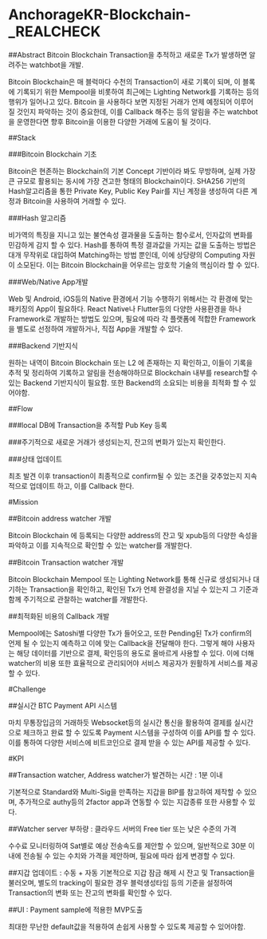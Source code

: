 # AnchorageKR-Blockchain-_REALCHECK

##Abstract
Bitcoin Blockchain Transaction을 추적하고 새로운 Tx가 발생하면 알려주는 watchbot을 개발.

Bitcoin Blockchain은 매 블럭마다 수천의 Transaction이 새로 기록이 되며, 이 블록에 기록되기 위한 Mempool을 비롯하여 최근에는 Lighting Network를 기록하는 등의 행위가 일어나고 있다. Bitcoin 을 사용하다 보면 지정된 거래가 언제 예정되어 이루어 질 것인지 파악하는 것이 중요한데, 이를 Callback 해주는 등의 알림을 주는 watchbot을 운영한다면 향후 Bitcoin을 이용한 다양한 거래에 도움이 될 것이다.

##Stack

###Bitcoin Blockchain 기초

Bitcoin은 현존하는 Blockchain의 기본 Concept 기반이라 봐도 무방하며, 실제 가장 큰 규모로 활용되는 동시에 가장 견고한 형태의 Blockchain이다. SHA256 기반의 Hash알고리즘을 통한 Private Key, Public Key Pair를 지닌 계정을 생성하여 다른 계정과 Bitcoin을 사용하여 거래할 수 있다.

###Hash 알고리즘

비가역의 특징을 지니고 있는 불연속성 결과물을 도출하는 함수로서, 인자값의 변화를 민감하게 감지 할 수 있다. Hash를 통하여 특정 결과값을 가지는 값을 도출하는 방법은 대개 무작위로 대입하여 Matching하는 방법 뿐인데, 이에 상당량의 Computing 자원이 소모된다. 이는 Bitcoin Blockchain을 어우르는 암호학 기술의 핵심이라 할 수 있다.

###Web/Native App개발

Web 및 Android, iOS등의 Native 환경에서 기능 수행하기 위해서는 각 환경에 맞는 패키징의 App이 필요하다. React Native나 Flutter등의 다양한 사용환경을 하나 Framework로 개발하는 방법도 있으며, 필요에 따라 각 플랫폼에 적합한 Framework을 별도로 선정하여 개발하거나, 직접 App을 개발할 수 있다.

###Backend 기반지식

원하는 내역이 Bitcoin Blockchain 또는 L2 에 존재하는 지 확인하고, 이들이 기록을 추적 및 정리하여 기록하고 알림을 전송해야하므로 Blockchain 내부를 research할 수 있는 Backend 기반지식이 필요함. 또한 Backend의 소요되는 비용을 최적화 할 수 있어야함.

##Flow

###local DB에 Transaction을 추적할 Pub Key 등록

###주기적으로 새로운 거래가 생성되는지, 잔고의 변화가 있는지 확인한다.

###상태 업데이트

최초 발견 이후 transaction이 최종적으로 confirm될 수 있는 조건을 갖추었는지 지속적으로 업데이트 하고, 이를 Callback 한다.

#Mission

##Bitcoin address watcher 개발

Bitcoin Blockchain 에 등록되는 다양한 address의 잔고 및 xpub등의 다양한 속성을 파악하고 이를 지속적으로 확인할 수 있는 watcher를 개발한다.

##Bitcoin Transaction watcher 개발

Bitcoin Blockchain Mempool 또는 Lighting Network를 통해 신규로 생성되거나 대기하는 Transaction을 확인하고, 확인된 Tx가 언제 완결성을 지닐 수 있는지 그 기준과 함께 주기적으로 관찰하는 watcher를 개발한다.

##최적화된 비용의 Callback 개발

Mempool에는 Satoshi별 다양한 Tx가 들어오고, 또한 Pending된 Tx가 confirm의 언제 될 수 있는지 예측하고 이에 맞는 Callback을 전달해야 한다. 그렇게 해야 사용자는 해당 데이터를 기반으로 결제, 확인등의 용도로 올바르게 사용할 수 있다. 이에 더해 watcher의 비용 또한 효율적으로 관리되어야 서비스 제공자가 원활하게 서비스를 제공할 수 있다.

#Challenge

##실시간 BTC Payment API 시스템

마치 무통장입금의 거래하듯 Websocket등의 실시간 통신을 활용하여 결제를 실시간으로 체크하고 완료 할 수 있도록 Payment 시스템을 구성하여 이를 API를 할 수 있다. 이를 통하여 다양한 서비스에 비트코인으로 결제 받을 수 있는 API를 제공할 수 있다.

#KPI

##Transaction watcher, Address watcher가 발견하는 시간 : 1분 이내

기본적으로 Standard와 Multi-Sig을 만족하는 지갑을 BIP를 참고하여 제작할 수 있으며, 추가적으로 authy등의 2factor app과 연동할 수 있는 지갑종류 또한 사용할 수 있다.

##Watcher server 부하량 : 클라우드 서버의 Free tier 또는 낮은 수준의 가격

수수료 모니터링하여 Sat별로 예상 전송속도를 제안할 수 있으며, 일반적으로 30분 이내에 전송될 수 있는 수치와 가격을 제안하며, 필요에 따라 쉽게 변경할 수 있다.

##지갑 업데이트 : 수동 + 자동
기본적으로 지갑 잠금 해제 시 잔고 및 Transaction을 불러오며, 별도의 tracking이 필요한 경우 블럭생성타임 등의 기준을 설정하여 Transaction의 변화 또는 잔고의 변화를 확인할 수 있다.

##UI : Payment sample에 적용한 MVP도출

최대한 무난한 default값을 적용하여 손쉽게 사용할 수 있도록 제공할 수 있어야함.



